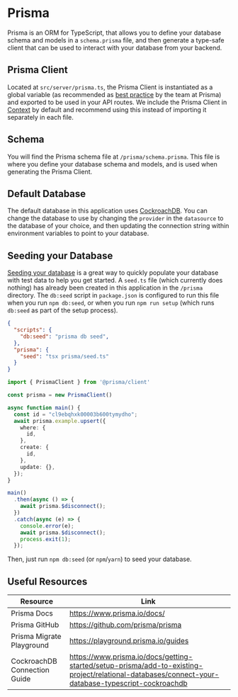 # Prisma

Prisma is an ORM for TypeScript, that allows you to define your database schema and models in a `schema.prisma` file, and then generate a type-safe client that can be used to interact with your database from your backend.

## Prisma Client

Located at `src/server/prisma.ts`, the Prisma Client is instantiated as a global variable (as recommended as [best practice](https://www.prisma.io/docs/guides/database/troubleshooting-orm/help-articles/nextjs-prisma-client-dev-practices#problem) by the team at Prisma) and exported to be used in your API routes. We include the Prisma Client in [Context](./trpc.md#srcservertrpcts) by default and recommend using this instead of importing it separately in each file.

## Schema

You will find the Prisma schema file at `/prisma/schema.prisma`. This file is where you define your database schema and models, and is used when generating the Prisma Client.

## Default Database

The default database in this application uses [CockroachDB](./crdb.md). You can change the database to use by changing the `provider` in the `datasource` to the database of your choice, and then updating the connection string within environment variables to point to your database.

## Seeding your Database

[Seeding your database](https://www.prisma.io/docs/guides/database/seed-database) is a great way to quickly populate your database with test data to help you get started. A `seed.ts` file (which currently does nothing) has already been created in this application in the `/prisma` directory. The `db:seed` script in `package.json` is configured to run this file when you run `npm db:seed`, or when you run `npm run setup` (which runs `db:seed` as part of the setup process).

```jsonc:package.json
{
  "scripts": {
    "db:seed": "prisma db seed",
  },
  "prisma": {
    "seed": "tsx prisma/seed.ts"
  }
}
```

```ts:prisma/seed.ts
import { PrismaClient } from '@prisma/client'

const prisma = new PrismaClient()

async function main() {
  const id = "cl9ebqhxk00003b600tymydho";
  await prisma.example.upsert({
    where: {
      id,
    },
    create: {
      id,
    },
    update: {},
  });
}

main()
  .then(async () => {
    await prisma.$disconnect();
  })
  .catch(async (e) => {
    console.error(e);
    await prisma.$disconnect();
    process.exit(1);
  });
```

Then, just run `npm db:seed` (or `npm`/`yarn`) to seed your database.

## Useful Resources

| Resource                     | Link                                                                                                                                              |
| ---------------------------- | ------------------------------------------------------------------------------------------------------------------------------------------------- |
| Prisma Docs                  | https://www.prisma.io/docs/                                                                                                                       |
| Prisma GitHub                | https://github.com/prisma/prisma                                                                                                                  |
| Prisma Migrate Playground    | https://playground.prisma.io/guides                                                                                                               |
| CockroachDB Connection Guide | https://www.prisma.io/docs/getting-started/setup-prisma/add-to-existing-project/relational-databases/connect-your-database-typescript-cockroachdb |
